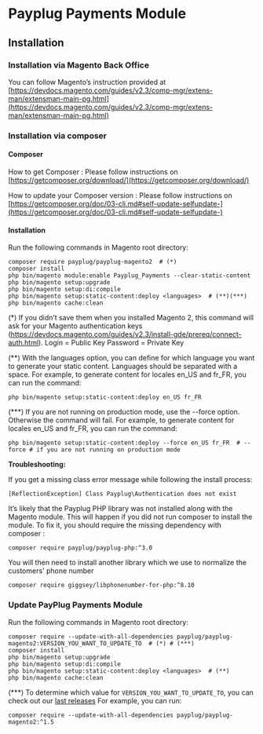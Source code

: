 # Payplug Payments Module

## Installation

### Installation via Magento Back Office

You can follow Magento’s instruction provided at
[https://devdocs.magento.com/guides/v2.3/comp-mgr/extens-man/extensman-main-pg.html](https://devdocs.magento.com/guides/v2.3/comp-mgr/extens-man/extensman-main-pg.html)

### Installation via composer

#### Composer

How to get Composer : 
Please follow instructions on [https://getcomposer.org/download/](https://getcomposer.org/download/)

How to update your Composer version : 
Please follow instructions on [https://getcomposer.org/doc/03-cli.md#self-update-selfupdate-](https://getcomposer.org/doc/03-cli.md#self-update-selfupdate-)

#### Installation

Run the following commands in Magento root directory:

```
composer require payplug/payplug-magento2  # (*)
composer install
php bin/magento module:enable Payplug_Payments --clear-static-content
php bin/magento setup:upgrade
php bin/magento setup:di:compile
php bin/magento setup:static-content:deploy <languages>  # (**)(***)
php bin/magento cache:clean
```

(\*) If you didn’t save them when you installed Magento 2, this command will ask for your Magento authentication keys (https://devdocs.magento.com/guides/v2.3/install-gde/prereq/connect-auth.html).
Login = Public Key
Password = Private Key

(\*\*) With the languages option, you can define for which language you want to generate your static content. Languages should be separated with a space. 
For example, to generate content for locales en_US and fr_FR, you can run the command:
```
php bin/magento setup:static-content:deploy en_US fr_FR
```

(\*\*\*) If you are not running on production mode, use the --force option. Otherwise the command will fail.
For example, to generate content for locales en_US and fr_FR, you can run the command:

```
php bin/magento setup:static-content:deploy --force en_US fr_FR  # --force # if you are not running on production mode
```

**Troubleshooting:**

If you get a missing class error message while following the install process:

```
[ReflectionException] Class Payplug\Authentication does not exist
```

It’s likely that the Payplug PHP library was not installed along with the Magento module. This will happen if you did not run composer to install the module.
To fix it, you should require the missing dependency with composer :

```
composer require payplug/payplug-php:^3.0
```

You will then need to install another library which we use to normalize the customers' phone number
```
composer require giggsey/libphonenumber-for-php:^8.10
```

### Update PayPlug Payments Module

Run the following commands in Magento root directory:

```
composer require --update-with-all-dependencies payplug/payplug-magento2:VERSION_YOU_WANT_TO_UPDATE_TO  # (*) # (***)
composer install
php bin/magento setup:upgrade
php bin/magento setup:di:compile
php bin/magento setup:static-content:deploy <languages>  # (**)
php bin/magento cache:clean
```

(\*\*\*) To determine which value for `VERSION_YOU_WANT_TO_UPDATE_TO`, you can check out our [last releases](https://github.com/payplug/payplug-magento2/releases)
For example, you can run: 
```
composer require --update-with-all-dependencies payplug/payplug-magento2:^1.5
```
